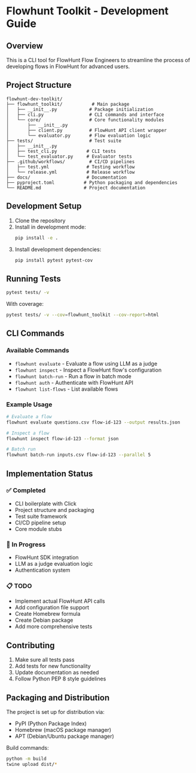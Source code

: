 # Flowhunt Toolkit - Development Guide

## Overview

This is a CLI tool for FlowHunt Flow Engineers to streamline the process of developing flows in FlowHunt for advanced users.

## Project Structure

```
flowhunt-dev-toolkit/
├── flowhunt_toolkit/           # Main package
│   ├── __init__.py            # Package initialization
│   ├── cli.py                 # CLI commands and interface
│   └── core/                  # Core functionality modules
│       ├── __init__.py
│       ├── client.py          # FlowHunt API client wrapper
│       └── evaluator.py       # Flow evaluation logic
├── tests/                     # Test suite
│   ├── __init__.py
│   ├── test_cli.py           # CLI tests
│   └── test_evaluator.py     # Evaluator tests
├── .github/workflows/         # CI/CD pipelines
│   ├── test.yml              # Testing workflow
│   └── release.yml           # Release workflow
├── docs/                     # Documentation
├── pyproject.toml           # Python packaging and dependencies
└── README.md                # Project documentation
```

## Development Setup

1. Clone the repository
2. Install in development mode:
   ```bash
   pip install -e .
   ```
3. Install development dependencies:
   ```bash
   pip install pytest pytest-cov
   ```

## Running Tests

```bash
pytest tests/ -v
```

With coverage:
```bash
pytest tests/ -v --cov=flowhunt_toolkit --cov-report=html
```

## CLI Commands

### Available Commands

- `flowhunt evaluate` - Evaluate a flow using LLM as a judge
- `flowhunt inspect` - Inspect a FlowHunt flow's configuration
- `flowhunt batch-run` - Run a flow in batch mode
- `flowhunt auth` - Authenticate with FlowHunt API
- `flowhunt list-flows` - List available flows

### Example Usage

```bash
# Evaluate a flow
flowhunt evaluate questions.csv flow-id-123 --output results.json

# Inspect a flow
flowhunt inspect flow-id-123 --format json

# Batch run
flowhunt batch-run inputs.csv flow-id-123 --parallel 5
```

## Implementation Status

### ✅ Completed
- CLI boilerplate with Click
- Project structure and packaging
- Test suite framework
- CI/CD pipeline setup
- Core module stubs

### 🚧 In Progress
- FlowHunt SDK integration
- LLM as a judge evaluation logic
- Authentication system

### 📋 TODO
- Implement actual FlowHunt API calls
- Add configuration file support
- Create Homebrew formula
- Create Debian package
- Add more comprehensive tests

## Contributing

1. Make sure all tests pass
2. Add tests for new functionality
3. Update documentation as needed
4. Follow Python PEP 8 style guidelines

## Packaging and Distribution

The project is set up for distribution via:
- PyPI (Python Package Index)
- Homebrew (macOS package manager)
- APT (Debian/Ubuntu package manager)

Build commands:
```bash
python -m build
twine upload dist/*
```
